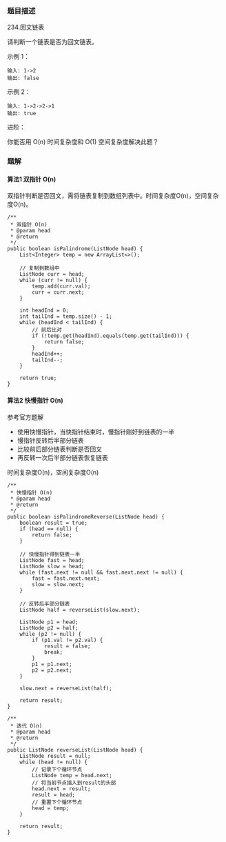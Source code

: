 ### 题目描述
234.回文链表

请判断一个链表是否为回文链表。

示例 1：
```
输入: 1->2
输出: false
```

示例 2：
```
输入: 1->2->2->1
输出: true
```

进阶：

你能否用 O(n) 时间复杂度和 O(1) 空间复杂度解决此题？

### 题解

#### 算法1 双指针 O(n)

双指针判断是否回文，需将链表复制到数组列表中。时间复杂度O(n)，空间复杂度O(n)。

```$java
/**
 * 双指针 O(n)
 * @param head
 * @return
 */
public boolean isPalindrome(ListNode head) {
    List<Integer> temp = new ArrayList<>();

    // 复制到数组中
    ListNode curr = head;
    while (curr != null) {
        temp.add(curr.val);
        curr = curr.next;
    }

    int headInd = 0;
    int tailInd = temp.size() - 1;
    while (headInd < tailInd) {
        // 前后比对
        if (!temp.get(headInd).equals(temp.get(tailInd))) {
            return false;
        }
        headInd++;
        tailInd--;
    }

    return true;
}
```

#### 算法2 快慢指针 O(n)

参考官方题解

- 使用快慢指针，当快指针结束时，慢指针刚好到链表的一半
- 慢指针反转后半部分链表
- 比较前后部分链表判断是否回文
- 再反转一次后半部分链表恢复链表

时间复杂度O(n)，空间复杂度O(n)


```$java
/**
 * 快慢指针 O(n)
 * @param head
 * @return
 */
public boolean isPalindromeReverse(ListNode head) {
    boolean result = true;
    if (head == null) {
        return false;
    }

    // 快慢指针得到链表一半
    ListNode fast = head;
    ListNode slow = head;
    while (fast.next != null && fast.next.next != null) {
        fast = fast.next.next;
        slow = slow.next;
    }

    // 反转后半部分链表
    ListNode half = reverseList(slow.next);

    ListNode p1 = head;
    ListNode p2 = half;
    while (p2 != null) {
        if (p1.val != p2.val) {
            result = false;
            break;
        }
        p1 = p1.next;
        p2 = p2.next;
    }

    slow.next = reverseList(half);

    return result;
}

/**
 * 迭代 O(n)
 * @param head
 * @return
 */
public ListNode reverseList(ListNode head) {
    ListNode result = null;
    while (head != null) {
        // 记录下个循环节点
        ListNode temp = head.next;
        // 将当前节点插入到result的头部
        head.next = result;
        result = head;
        // 重置下个循环节点
        head = temp;
    }

    return result;
}
```
